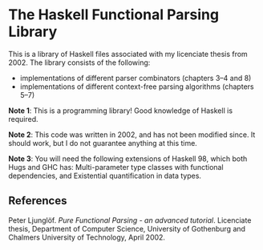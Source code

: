 # The Haskell Functional Parsing Library

This is a library of Haskell files associated with my licenciate thesis from 2002. The library consists of the following:

- implementations of different parser combinators (chapters 3–4 and 8)
- implementations of different context-free parsing algorithms (chapters 5–7)

**Note 1**: This is a programming library! Good knowledge of Haskell is required.

**Note 2**: This code was written in 2002, and has not been modified since. It should work, but I do not guarantee anything at this time.

**Note 3**: You will need the following extensions of Haskell 98, which both Hugs and GHC has: Multi-parameter type classes with functional dependencies, and Existential quantification in data types.

## References

Peter Ljunglöf. *Pure Functional Parsing - an advanced tutorial*. Licenciate thesis, Department of Computer Science, University of Gothenburg and Chalmers University of Technology, April 2002.
